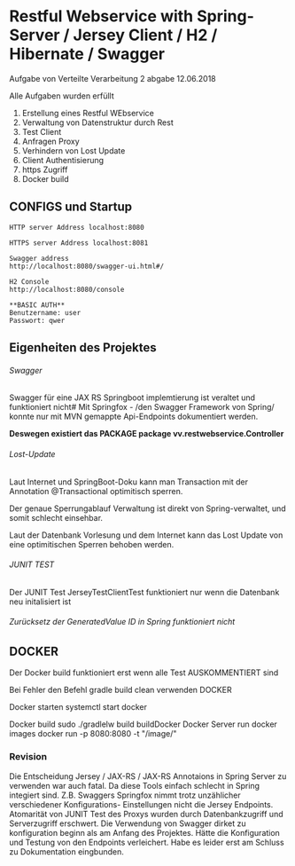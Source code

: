 ﻿# Restful Webservice with Spring-Server / Jersey Client / H2 / Hibernate / Swagger 

Aufgabe von Verteilte Verarbeitung 2 abgabe 12.06.2018

Alle Aufgaben wurden erfüllt

1. Erstellung eines Restful WEbservice
2. Verwaltung von Datenstruktur durch Rest
3. Test Client
4. Anfragen Proxy 
5. Verhindern von Lost Update
6. Client Authentisierung
7. https Zugriff
8. Docker build


## CONFIGS und Startup
	HTTP server Address localhost:8080
    
    HTTPS server Address localhost:8081
    
    Swagger address
    http://localhost:8080/swagger-ui.html#/
    
    H2 Console
    http://localhost:8080/console
    
    **BASIC AUTH**
	Benutzername: user
    Passwort: qwer
    
    
## Eigenheiten des Projektes
###### Swagger
Swagger für eine JAX RS Springboot implemtierung ist veraltet und funktioniert nicht#
Mit Springfox - /den Swagger Framework von Spring/ konnte nur mit MVN gemappte Api-Endpoints dokumentiert werden.

**Deswegen existiert das PACKAGE package vv.restwebservice.Controller**

###### Lost-Update
Laut Internet und SpringBoot-Doku kann man Transaction mit der Annotation @Transactional optimitisch sperren.

Der genaue Sperrungablauf Verwaltung ist direkt von Spring-verwaltet, und somit schlecht einsehbar.

Laut der Datenbank Vorlesung und dem Internet kann das Lost Update von eine optimitischen Sperren behoben werden.



###### JUNIT TEST
Der JUNIT Test JerseyTestClientTest funktioniert nur wenn die Datenbank neu initalisiert ist
###### Zurücksetz der GeneratedValue ID in Spring funktioniert nicht 

## DOCKER
Der Docker build funktioniert erst wenn alle Test AUSKOMMENTIERT sind 

Bei Fehler den Befehl 
	gradle build clean 
verwenden
DOCKER

Docker starten
systemctl start docker

Docker build
sudo ./gradlelw build buildDocker
Docker Server run
docker images
docker run -p 8080:8080 -t "/image/"

### Revision

Die Entscheidung  Jersey / JAX-RS / JAX-RS Annotaions in Spring Server zu verwenden war auch fatal. Da diese Tools einfach schlecht in Spring integiert sind. Z.B. Swaggers Springfox nimmt trotz unzählicher verschiedener Konfigurations- Einstellungen nicht die Jersey Endpoints. 
Atomarität von JUNIT Test des Proxys wurden durch Datenbankzugriff und Serverzugriff erschwert.
Die Verwendung von Swagger dirket zu konfiguration beginn als am Anfang des Projektes. Hätte die Konfiguration und Testung von den Endpoints verleichert. Habe es leider erst am Schluss zu Dokumentation eingbunden.










